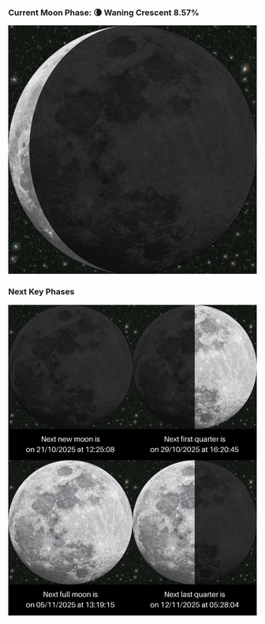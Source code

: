 ### Current Moon Phase: 🌘 Waning Crescent 8.57%
![Moon Phase](moonphase.png)
### Next Key Phases
![Gallery](gallery.png)